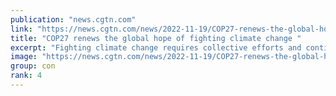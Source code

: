 ```yaml
---
publication: "news.cgtn.com"
link: "https://news.cgtn.com/news/2022-11-19/COP27-renews-the-global-hope-of-fighting-climate-change--1f0UbsZPd5u/index.html"
title: "COP27 renews the global hope of fighting climate change "
excerpt: "Fighting climate change requires collective efforts and continuous dialogue between all stakeholders, both developing and developed countries."
image: "https://news.cgtn.com/news/2022-11-19/COP27-renews-the-global-hope-of-fighting-climate-change--1f0UbsZPd5u/img/12a487b073854077afc859394e00524d/12a487b073854077afc859394e00524d-1280.jpeg"
group: con
rank: 4
---
```

